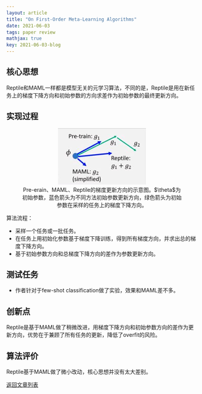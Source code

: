 ```yaml
---
layout: article
title: "On First-Order Meta-Learning Algorithms"
date: 2021-06-03
tags: paper review
mathjax: true
key: 2021-06-03-blog
---
```

## 核心思想
Reptile和MAML一样都是模型无关的元学习算法，不同的是，Reptile是用在新任务上的梯度下降方向和初始参数的方向求差作为初始参数的最终更新方向。
## 实现过程
<center>
<figure>
  <img
  src='../post_assets/2021-06-04/gradient-update-reptile.jpg'
  alt="pre-erain、MAML、Reptile的梯度更新方向">
  <figcaption>Pre-erain、MAML、Reptile的梯度更新方向的示意图。$\theta$为初始参数，蓝色箭头为不同方法初始参数更新方向，绿色箭头为初始参数在采样的任务上的梯度下降方向。</figcaption>
</figure>
</center>

算法流程：
- 采样一个任务或一批任务。
- 在任务上用初始化参数基于梯度下降训练，得到所有梯度方向，并求出总的梯度下降方向。
- 基于初始参数方向和总梯度下降方向的差作为参数更新方向。
## 测试任务
- 作者针对于few-shot classification做了实验，效果和MAML差不多。
## 创新点
Reptile是基于MAML做了稍微改进，用梯度下降方向和初始参数方向的差作为更新方向，优势在于兼顾了所有任务的更新，降低了overfit的风险。
## 算法评价
Reptile基于MAML做了微小改动，核心思想并没有太大差别。

[返回文章列表](https://tianyma.github.io/2021/05/29/meta-reinforcement-learning.html)